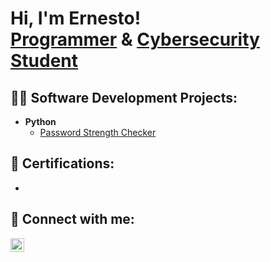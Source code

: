 <h1>Hi, I'm Ernesto! <br/><a href="https://github.com/ernestorod223">Programmer</a> & <a href="https://www.linkedin.com/in/ernesto-a-rodriguez-623242327/">Cybersecurity Student</a>

<h2>👨‍💻 Software Development Projects:</h2>

- <b>Python</b>
  - [Password Strength Checker](https://github.com/ernestorod223/ernestorod223/blob/main/Password_Strength.py)

<h2>📄 Certifications:</h2>

- 

<h2> 🤳 Connect with me:</h2>

[<img align="left" alt="JoshMadakor | LinkedIn" width="22px" src="https://cdn.jsdelivr.net/npm/simple-icons@v3/icons/linkedin.svg" />][linkedin]

[linkedin]: https://www.linkedin.com/in/ernesto-a-rodriguez-623242327/
